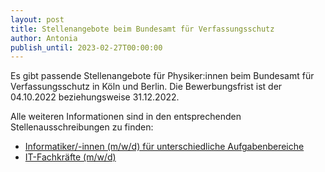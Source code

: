 ```yaml
---
layout: post
title: Stellenangebote beim Bundesamt für Verfassungsschutz
author: Antonia
publish_until: 2023-02-27T00:00:00
---
```


Es gibt passende Stellenangebote für Physiker:innen beim Bundesamt für Verfassungsschutz in Köln und Berlin.
Die Bewerbungsfrist ist der 04.10.2022 beziehungsweise 31.12.2022.

Alle weiteren Informationen sind in den entsprechenden Stellenausschreibungen zu finden:

* [Informatiker/-innen (m/w/d) für unterschiedliche Aufgabenbereiche](/dokumente/ausschreibungen_jobboerse/2022-08-27-bfv1.pdf)
* [IT-Fachkräfte (m/w/d)](/dokumente/ausschreibungen_jobboerse/2022-08-27-bfv2.pdf)
